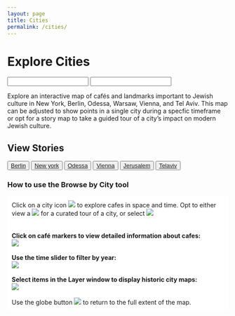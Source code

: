 ```yaml
---
layout: page
title: Cities
permalink: /cities/
---
```


<script src="https://js.arcgis.com/4.8/"></script>
  <script src="https://code.jquery.com/jquery-1.8.2.min.js"></script>
  <!-- <script src="https://cdn.rawgit.com/vast-engineering/jquery-popup-overlay/1.7.13/jquery.popupoverlay.js"></script> -->
  <!-- <script>
      $(document).ready(function() {
        // Initialize the plugin
          $('#slide').popup({
        outline: false, // optional
        focusdelay: 1000,
        autoopen: true,
        blur: true,
        vertical: 'center' //optional 
      });
      console.log('thing?');
      });
    </script> -->

  <script>
      var dojoConfig = {
          has: {
              "esri-featurelayer-webgl": 1,
              "esri-promise-compatibility": 1

          }
      };
  </script>
  <style>
    /* html,
    body, */

    /* #slide,
    #slide_wrapper {
      transition: all 0.3s ease-out;
      height: 100%;
      width: 50%;
    }
    #slide {
      transform: translateX(25%) translateY(10%);
      font: Arial;
      color: black;
    }
    .popup_visible #slide {
      transform: translateX(0%) translateY(10%);
    } */

  </style>
<script src="{{site.baseurl}}/assets/js/cities.js"></script>
<h1 class='section-title' id='people-title'>Explore Cities</h1>
<div id="viewDiv"></div>
<div id="search">
  <div id ="yearRangeContainer">
    <div id="yearRange" name="yearRange">
      <div id="yearRangeLabels">
            <input type="number" id="startYear" class="sliderLabel" onchange="updateSlider(this)"/>
          <input type="number" id="endYear" class="sliderLabel" onchange="updateSlider(this)"/>
      </div>
    </div>
  </div>
</div>
<div>
  <p>Explore an interactive map of cafés and landmarks important to Jewish culture in New York, Berlin, Odessa, Warsaw, Vienna, and Tel Aviv. This map can be adjusted to show points in a single city during a specfic timeframe or opt for a story map to take a guided tour of a city’s impact on modern Jewish culture.</p>
</div>

<h2>View Stories</h2>
<div class="button-collection">
  <button class="story-button-small"><a href='{{ "stories/berlin-story" | relative_url }}'>Berlin</a></button>
  <button class="story-button-small"><a href='{{ "stories/newyork-story" | relative_url }}'>New york</a></button>
  <button class="story-button-small"><a href='http://scalar.usc.edu/works/odessa/a-brief-history-of-odessa?path=caf-culture-in-the-jewish-city' target='blank'>Odessa</a></button>
  <button class="story-button-small"><a href='{{ "stories/vienna-story" | relative_url }}'>Vienna</a></button>
  <button class="story-button-small"><a href='{{ "stories/yiddish-story" | relative_url }}'>Jerusalem</a></button>
  <button class="story-button-small"><a href='{{ "stories/telaviv-story" | relative_url }}'>Telaviv</a></button>
</div>

<h3>How to use the Browse by City tool</h3>


<div id="slideold">
  <div style="background-color: white; padding: 10px;">
    <!-- <h2 style="font-size: 1.5em;">How to use the Browse by City tool</h2>
    <hr > -->
    Click on a city icon <img src ="{{site.baseurl}}/images/cities_popup/1.png"> to explore cafes in space and time. Opt to either view a <img src ="{{site.baseurl}}/images/cities_popup/2.png"> for a curated tour of a city, or select <img src ="{{site.baseurl}}/images/cities_popup/3.png">
    <br><br><br>
    <b>Click on café markers to view detailed information about cafes:</b>
    <br>
    <img src ="{{site.baseurl}}/images/cities_popup/4.png">
    <br><br>
    <b>Use the time slider to filter by year:</b>
    <br>
    <img src ="{{site.baseurl}}/images/cities_popup/5.png">
    <br><br>
    <b>Select items in the Layer window to display historic city maps:</b>
    <br>
    <img src ="{{site.baseurl}}/images/cities_popup/6.png">
    <br><br>
    Use the globe button <img src ="{{site.baseurl}}/images/cities_popup/7.png"> to return to the full extent of the map. 
    <!-- <br>
    <button class="slide_close">Close</button>
    <br> -->
  </div>
  <!-- <div id="viewDiv"></div>
  <div id="search">
    <div id ="yearRangeContainer">
      <div id="yearRange" name="yearRange">
        <div id="yearRangeLabels">
              <input type="number" id="startYear" class="sliderLabel" onchange="updateSlider(this)"/>
            <input type="number" id="endYear" class="sliderLabel" onchange="updateSlider(this)"/>
        </div>
      </div>
    </div>
  </div> -->
</div>
